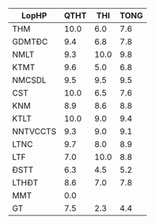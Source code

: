 |LopHP   |QTHT|THI |TONG|
|--------|----|----|----|
|THM     |10.0|6.0 |7.6 |
|GDMTĐC  |9.4 |6.8 |7.8 |
|NMLT    |9.3 |10.0|9.8 |
|KTMT    |9.6 |5.0 |6.8 |
|NMCSDL  |9.5 |9.5 |9.5 |
|CST     |10.0|6.5 |7.6 |
|KNM     |8.9 |8.6 |8.8 |
|KTLT    |10.0|9.0 |9.4 |
|NNTVCCTS|9.3 |9.0 |9.1 |
|LTNC    |9.7 |8.0 |8.9 |
|LTF     |7.0 |10.0|8.8 |
|ĐSTT    |6.3 |4.5 |5.2 |
|LTHĐT   |8.6 |7.0 |7.8 |
|MMT     |0.0 |    |    |
|GT      |7.5 |2.3 |4.4 |
